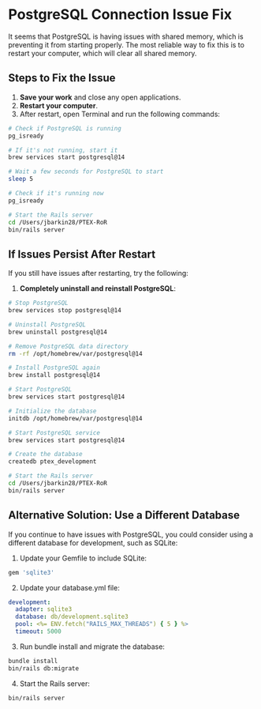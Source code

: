 # PostgreSQL Connection Issue Fix

It seems that PostgreSQL is having issues with shared memory, which is preventing it from starting properly. The most reliable way to fix this is to restart your computer, which will clear all shared memory.

## Steps to Fix the Issue

1. **Save your work** and close any open applications.
2. **Restart your computer**.
3. After restart, open Terminal and run the following commands:

```bash
# Check if PostgreSQL is running
pg_isready

# If it's not running, start it
brew services start postgresql@14

# Wait a few seconds for PostgreSQL to start
sleep 5

# Check if it's running now
pg_isready

# Start the Rails server
cd /Users/jbarkin28/PTEX-RoR
bin/rails server
```

## If Issues Persist After Restart

If you still have issues after restarting, try the following:

1. **Completely uninstall and reinstall PostgreSQL**:

```bash
# Stop PostgreSQL
brew services stop postgresql@14

# Uninstall PostgreSQL
brew uninstall postgresql@14

# Remove PostgreSQL data directory
rm -rf /opt/homebrew/var/postgresql@14

# Install PostgreSQL again
brew install postgresql@14

# Start PostgreSQL
brew services start postgresql@14

# Initialize the database
initdb /opt/homebrew/var/postgresql@14

# Start PostgreSQL service
brew services start postgresql@14

# Create the database
createdb ptex_development

# Start the Rails server
cd /Users/jbarkin28/PTEX-RoR
bin/rails server
```

## Alternative Solution: Use a Different Database

If you continue to have issues with PostgreSQL, you could consider using a different database for development, such as SQLite:

1. Update your Gemfile to include SQLite:

```ruby
gem 'sqlite3'
```

2. Update your database.yml file:

```yaml
development:
  adapter: sqlite3
  database: db/development.sqlite3
  pool: <%= ENV.fetch("RAILS_MAX_THREADS") { 5 } %>
  timeout: 5000
```

3. Run bundle install and migrate the database:

```bash
bundle install
bin/rails db:migrate
```

4. Start the Rails server:

```bash
bin/rails server
```
